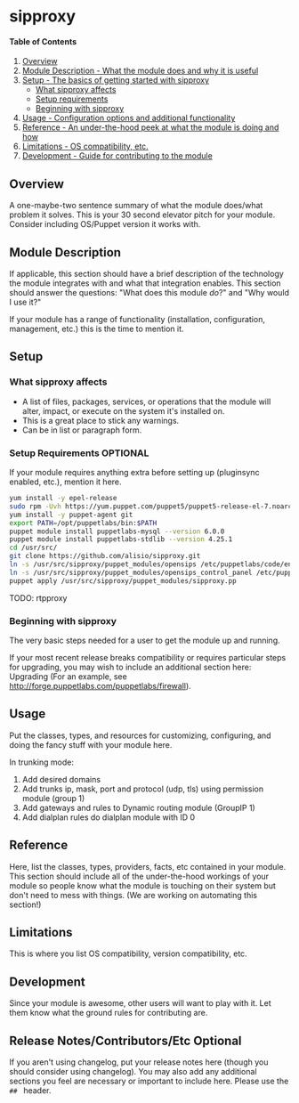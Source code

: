 # sipproxy

#### Table of Contents

1. [Overview](#overview)
2. [Module Description - What the module does and why it is useful](#module-description)
3. [Setup - The basics of getting started with sipproxy](#setup)
    * [What sipproxy affects](#what-sipproxy-affects)
    * [Setup requirements](#setup-requirements)
    * [Beginning with sipproxy](#beginning-with-sipproxy)
4. [Usage - Configuration options and additional functionality](#usage)
5. [Reference - An under-the-hood peek at what the module is doing and how](#reference)
5. [Limitations - OS compatibility, etc.](#limitations)
6. [Development - Guide for contributing to the module](#development)

## Overview

A one-maybe-two sentence summary of what the module does/what problem it solves.
This is your 30 second elevator pitch for your module. Consider including
OS/Puppet version it works with.

## Module Description

If applicable, this section should have a brief description of the technology
the module integrates with and what that integration enables. This section
should answer the questions: "What does this module *do*?" and "Why would I use
it?"

If your module has a range of functionality (installation, configuration,
management, etc.) this is the time to mention it.

## Setup

### What sipproxy affects

* A list of files, packages, services, or operations that the module will alter,
  impact, or execute on the system it's installed on.
* This is a great place to stick any warnings.
* Can be in list or paragraph form.

### Setup Requirements **OPTIONAL**

If your module requires anything extra before setting up (pluginsync enabled,
etc.), mention it here.

```bash
yum install -y epel-release
sudo rpm -Uvh https://yum.puppet.com/puppet5/puppet5-release-el-7.noarch.rpm
yum install -y puppet-agent git
export PATH=/opt/puppetlabs/bin:$PATH
puppet module install puppetlabs-mysql --version 6.0.0
puppet module install puppetlabs-stdlib --version 4.25.1
cd /usr/src/
git clone https://github.com/alisio/sipproxy.git
ln -s /usr/src/sipproxy/puppet_modules/opensips /etc/puppetlabs/code/environments/production/modules/opensips
ln -s /usr/src/sipproxy/puppet_modules/opensips_control_panel /etc/puppetlabs/code/environments/production/modules/opensips_control_panel
puppet apply /usr/src/sipproxy/puppet_modules/sipproxy.pp
```
TODO: rtpproxy

### Beginning with sipproxy

The very basic steps needed for a user to get the module up and running.

If your most recent release breaks compatibility or requires particular steps
for upgrading, you may wish to include an additional section here: Upgrading
(For an example, see http://forge.puppetlabs.com/puppetlabs/firewall).

## Usage

Put the classes, types, and resources for customizing, configuring, and doing
the fancy stuff with your module here.

In trunking mode:
1. Add desired domains
2. Add trunks ip, mask, port and protocol (udp, tls) using permission module (group 1)
1. Add gateways and rules to Dynamic routing module (GroupIP 1)
3. Add dialplan rules do dialplan module with ID 0

## Reference

Here, list the classes, types, providers, facts, etc contained in your module.
This section should include all of the under-the-hood workings of your module so
people know what the module is touching on their system but don't need to mess
with things. (We are working on automating this section!)

## Limitations

This is where you list OS compatibility, version compatibility, etc.

## Development

Since your module is awesome, other users will want to play with it. Let them
know what the ground rules for contributing are.

## Release Notes/Contributors/Etc **Optional**

If you aren't using changelog, put your release notes here (though you should
consider using changelog). You may also add any additional sections you feel are
necessary or important to include here. Please use the `## ` header.
